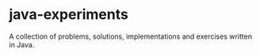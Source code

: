 # java-experiments
A collection of problems, solutions, implementations and exercises written in Java.
